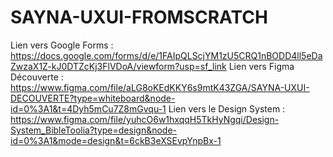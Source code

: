 # SAYNA-UXUI-FROMSCRATCH
Lien vers Google Forms : https://docs.google.com/forms/d/e/1FAIpQLScjYM1zU5CRQ1nBODD4ll5eDaZwzaX1Z-kJ0DTZcKj3FlVDoA/viewform?usp=sf_link
Lien vers Figma Découverte : https://www.figma.com/file/aLG8oKEdKKY6s9mtK43ZGA/SAYNA-UXUI-DECOUVERTE?type=whiteboard&node-id=0%3A1&t=4Dyh5mCu7Z8mGvqu-1
Lien vers le Design System : https://www.figma.com/file/yuhcO6w1hxqqH5TkHyNgqi/Design-System_BibleToolia?type=design&node-id=0%3A1&mode=design&t=6ckB3eXSEvpYnpBx-1

